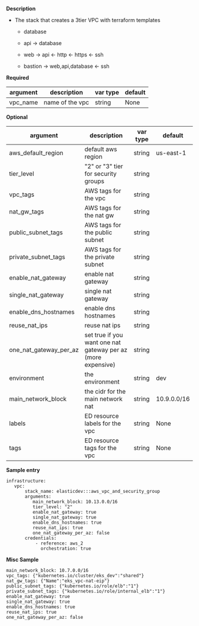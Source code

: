 **Description**
  - The stack that creates a 3tier VPC with terraform templates
     - database

     - api -> database
        
     - web -> api
           <- http
           <- https
           <- ssh

     - bastion -> web,api,database
           <- ssh

**Required**

| argument      | description                            | var type | default      |
| ------------- | -------------------------------------- | -------- | ------------ |
| vpc_name   | name of the vpc                 | string   | None         |

**Optional**

| argument           | description                            | var type |  default      |
| ------------- | -------------------------------------- | -------- | ------------ |
| aws_default_region   | default aws region               | string   | us-east-1         |
| tier_level   | "2" or "3" tier for security groups                | string   |  |
| vpc_tags   | AWS tags for the vpc                | string   | |
| nat_gw_tags   | AWS tags for the nat gw                | string   | |
| public_subnet_tags   | AWS tags for the public subnet                | string   | |
| private_subnet_tags   | AWS tags for the private subnet                | string   | |
| enable_nat_gateway   | enable nat gateway                | string   | |
| single_nat_gateway   | single nat gateway                | string   | |
| enable_dns_hostnames   | enable dns hostnames                | string   | |
| reuse_nat_ips   | reuse nat ips                | string   | |
| one_nat_gateway_per_az   | set true if you want one nat gateway per az (more expensive)                | string   | |
| environment   | the environment                | string   | dev |
| main_network_block   | the cidr for the main network nat                | string   | 10.9.0.0/16 |
| labels   | ED resource labels for the vpc                 | string   | None |
| tags   | ED resource tags for the vpc                 | string   | None |

**Sample entry**

```
infrastructure:
   vpc:
       stack_name: elasticdev:::aws_vpc_and_security_group
       arguments:
          main_network_block: 10.13.0.0/16
          tier_level: "2"
          enable_nat_gateway: true
          single_nat_gateway: true
          enable_dns_hostnames: true
          reuse_nat_ips: true
          one_nat_gateway_per_az: false
       credentials:
           - reference: aws_2
             orchestration: true
```

**Misc Sample**
```
main_network_block: 10.7.0.0/16
vpc_tags: {"kubernetes.io/cluster/eks_dev":"shared"}
nat_gw_tags: {"Name":"eks_vpc-nat-eip"}
public_subnet_tags: {"kubernetes.io/role/elb":"1"}
private_subnet_tags: {"kubernetes.io/role/internal_elb":"1"}
enable_nat_gateway: true
single_nat_gateway: true
enable_dns_hostnames: true
reuse_nat_ips: true
one_nat_gateway_per_az: false
```
